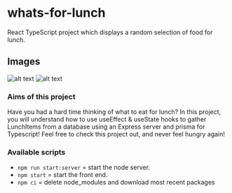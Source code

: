 # whats-for-lunch
React TypeScript project which displays a random selection of food for lunch.

## Images
![alt text](https://i.imgur.com/FtRJFfU.png)
![alt text](https://i.imgur.com/djw7GTR.png)

### Aims of this project
Have you had a hard time thinking of what to eat for lunch? 
In this project, you will understand how to use useEffect & useState hooks to gather LunchItems from a database using an Express server and prisma for Typescript!
Feel free to check this project out, and never feel hungry again!

### Available scripts

- `npm run start:server` = start the node server.
- `npm start` = start the front end.
- `npm ci` = delete node_modules and download most recent packages
